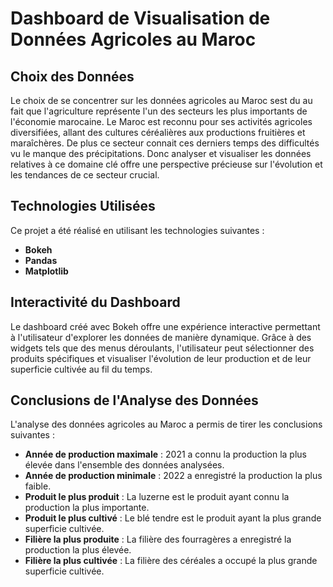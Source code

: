 # Dashboard de Visualisation de Données Agricoles au Maroc

## Choix des Données

Le choix de se concentrer sur les données agricoles au Maroc sest du au fait que l'agriculture représente l'un des secteurs les plus importants de l'économie marocaine. Le Maroc est reconnu pour ses activités agricoles diversifiées, allant des cultures céréalières aux productions fruitières et maraîchères. De plus ce secteur connait ces derniers temps des difficultés vu le manque des précipitations. Donc analyser et visualiser les données relatives à ce domaine clé offre une perspective précieuse sur l'évolution et les tendances de ce secteur crucial.

## Technologies Utilisées

Ce projet a été réalisé en utilisant les technologies suivantes :

- **Bokeh** 
- **Pandas** 
- **Matplotlib**

## Interactivité du Dashboard

Le dashboard créé avec Bokeh offre une expérience interactive permettant à l'utilisateur d'explorer les données de manière dynamique. Grâce à des widgets tels que des menus déroulants, l'utilisateur peut sélectionner des produits spécifiques et visualiser l'évolution de leur production et de leur superficie cultivée au fil du temps.

## Conclusions de l'Analyse des Données

L'analyse des données agricoles au Maroc a permis de tirer les conclusions suivantes :

- **Année de production maximale** : 2021 a connu la production la plus élevée dans l'ensemble des données analysées.
- **Année de production minimale** : 2022 a enregistré la production la plus faible.
- **Produit le plus produit** : La luzerne est le produit ayant connu la production la plus importante.
- **Produit le plus cultivé** : Le blé tendre est le produit ayant la plus grande superficie cultivée.
- **Filière la plus produite** : La filière des fourragères a enregistré la production la plus élevée.
- **Filière la plus cultivée** : La filière des céréales a occupé la plus grande superficie cultivée.

